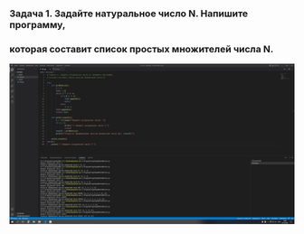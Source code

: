 ### Задача 1. Задайте натуральное число N. Напишите программу, 
### которая составит список простых множителей числа N.

![Задание 1](iDs1.jpg)